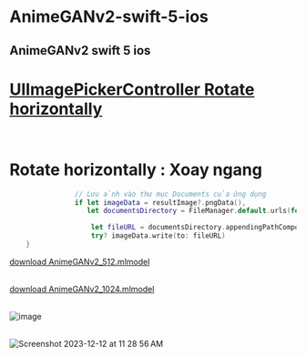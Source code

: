 # AnimeGANv2-swift-5-ios
## AnimeGANv2 swift 5 ios
#  [UIImagePickerController Rotate horizontally](https://stackoverflow.com/questions/5427656/ios-uiimagepickercontroller-result-image-orientation-after-upload) <br><br>
# Rotate horizontally : Xoay ngang
```swift
                // Lưu ảnh vào thư mục Documents của ứng dụng
                if let imageData = resultImage?.pngData(),
                   let documentsDirectory = FileManager.default.urls(for: .documentDirectory, in: .userDomainMask).first {

                    let fileURL = documentsDirectory.appendingPathComponent("processed_image.png")
                    try? imageData.write(to: fileURL)
    }

```


[download AnimeGANv2_512.mlmodel](https://drive.google.com/file/d/1FQDyTBbXWdy8JV0LLUxgTwtqnwk0JhHy/view?usp=sharing) <br><br>

[download AnimeGANv2_1024.mlmodel](https://drive.google.com/file/d/1UsCCwNuaGWZwAFZzllvrNTtIHvRU86z9/view?usp=sharing) <br><br>

![image](https://github.com/Experimenters1/AnimeGANv2-swift-5-ios/assets/64000769/0927fd1b-209d-4e70-925c-0883fad3ed5f)<br><br>

![Screenshot 2023-12-12 at 11 28 56 AM](https://github.com/Experimenters1/AnimeGANv2-swift-5-ios/assets/64000769/b5fe7321-c560-4434-98ae-a1dbd59e3698)<br><br>

